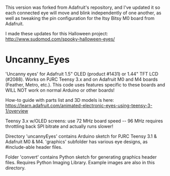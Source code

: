 This version was forked from Adafruit's repository, and I've updated it so each connected eye will move and blink independently of one another, as well as tweaking the pin configuration for the Itsy Bitsy M0 board from Adafruit.

I made these updates for this Halloween project: http://www.sudomod.com/spooky-halloween-eyes/ 

# Uncanny_Eyes

'Uncanny eyes' for Adafruit 1.5" OLED (product #1431) or 1.44" TFT LCD (#2088).  Works on PJRC Teensy 3.x and on Adafruit M0 and M4 boards (Feather, Metro, etc.).  This code uses features specific to these boards and WILL NOT work on normal Arduino or other boards!

How-to guide with parts list and 3D models is here:
https://learn.adafruit.com/animated-electronic-eyes-using-teensy-3-1/overview

Teensy 3.x w/OLED screens: use 72 MHz board speed -- 96 MHz requires throttling back SPI bitrate and actually runs slower!

Directory 'uncannyEyes' contains Arduino sketch for PJRC Teensy 3.1 & Adafruit M0 & M4. 'graphics' subfolder has various eye designs, as #include-able header files.

Folder 'convert' contains Python sketch for generating graphics header files. Requires Python Imaging Library. Example images are also in this directory.
